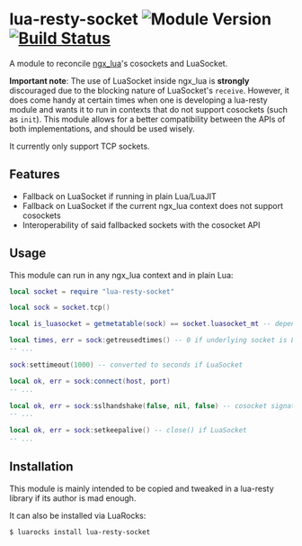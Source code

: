 # lua-resty-socket ![Module Version][badge-version-image] [![Build Status][badge-travis-image]][badge-travis-url]

A module to reconcile [ngx_lua]'s cosockets and LuaSocket.

**Important note**: The use of LuaSocket inside ngx_lua is **strongly** discouraged due to the blocking nature of LuaSocket's `receive`. However, it does come handy at certain times when one is developing a lua-resty module and wants it to run in contexts that do not support cosockets (such as `init`). This module allows for a better compatibility between the APIs of both implementations, and should be used wisely.

It currently only support TCP sockets.

## Features

- Fallback on LuaSocket if running in plain Lua/LuaJIT
- Fallback on LuaSocket if the current ngx_lua context does not support cosockets
- Interoperability of said fallbacked sockets with the cosocket API

## Usage

This module can run in any ngx_lua context and in plain Lua:

```lua
local socket = require "lua-resty-socket"

local sock = socket.tcp()

local is_luasocket = getmetatable(sock) == socket.luasocket_mt -- depends on surrounding context

local times, err = sock:getreusedtimes() -- 0 if underlying socket is LuaSocket
-- ...

sock:settimeout(1000) -- converted to seconds if LuaSocket

local ok, err = sock:connect(host, port)
-- ...

local ok, err = sock:sslhandshake(false, nil, false) -- cosocket signature, will use LuaSec if LuaSocket
-- ...

local ok, err = sock:setkeepalive() -- close() if LuaSocket
-- ...
```

## Installation

This module is mainly intended to be copied and tweaked in a lua-resty library if its author is mad enough.

It can also be installed via LuaRocks:

```shell
$ luarocks install lua-resty-socket
```

[ngx_lua]: https://github.com/openresty/lua-nginx-module

[badge-travis-url]: https://travis-ci.org/thibaultCha/lua-resty-socket
[badge-travis-image]: https://travis-ci.org/thibaultCha/lua-resty-socket.svg?branch=master

[badge-version-image]: https://img.shields.io/badge/version-0.0.2-blue.svg?style=flat

